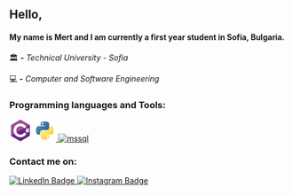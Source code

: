 ## Hello,
#### My name is Mert and I am currently a first year student in Sofia, Bulgaria.

 🏛️ **-** *Technical University - Sofia*
 
 💻 **-** *Computer and Software Engineering*


<!--![Anurag's GitHub stats](https://github-readme-stats.vercel.app/api?username=mertmzzx&show_icons=true&theme=dark)--->

### Programming languages and Tools:
<p>
  <img src="https://raw.githubusercontent.com/devicons/devicon/master/icons/csharp/csharp-original.svg" alt="csharp" width="40" height="40"/> </a> <a href="https://www.python.org" target="_blank" rel="noreferrer"> <img src="https://raw.githubusercontent.com/devicons/devicon/master/icons/python/python-original.svg" alt="python" width="40" height="40"/> </a> <a href="https://www.microsoft.com/en-us/sql-server" target="_blank" rel="noreferrer"> <img src="https://www.svgrepo.com/show/303229/microsoft-sql-server-logo.svg" alt="mssql" width="40" height="40"/> </a>

</p>



### Contact me on:
<div id="badges">
  <a href="linkedin.com/in/mert-myumyun-0a018334b">
    <img src="https://img.shields.io/badge/LinkedIn-blue?style=for-the-badge&logo=linkedin&logoColor=white" alt="LinkedIn Badge"/>
  </a>
<a href="https://www.instagram.com/mertmzzx/">  
<img src="https://img.shields.io/badge/Instagram-pink?style=for-the-badge&logo=instagram&logoColor=white" alt="Instagram Badge"/>
 </a>
 <!--- <a href="https://twitter.com/mertmzzx">
    <img src="https://img.shields.io/badge/Twitter-blue?style=for-the-badge&logo=twitter&logoColor=white" alt="Twitter Badge"/>
  </a> 
<a href="reddit.com/user/B3asTwe)">
    <img src="https://img.shields.io/badge/Reddit-red?style=for-the-badge&logo=reddit&logoColor=white" alt="Twitter Badge"/>
  </a> -->
</div>

